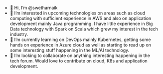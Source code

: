 - 👋 Hi, I’m @swetharnaik
- 👀 I’m interested in upcoming technologies on areas such as cloud computing with sufficient experience in AWS and also on application development mainly Java programming. I have little experience in Big Data technology with Spark on Scala which grew my interest in the tech industry.
- 🌱 I’m currently learning on DevOps mainly Kubernetes, getting some hands on experience in Azure cloud as well as starting to read up on some interesting stuff happening in the ML/AI technology.
- 💞️ I’m looking to collaborate on anything interesting happening in the tech forum. Would love to contribute on cloud, K8s and application development.

<!---
swetharnaik/swetharnaik is a ✨ special ✨ repository because its `README.md` (this file) appears on your GitHub profile.
You can click the Preview link to take a look at your changes.
--->
